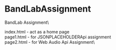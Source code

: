 # BandLabAssignment
BandLab Assignment\

index.html - act as a home page\
page1.html - for JSONPLACEHOLDERApi assignment\
page2.html - for Web Audio Api Assignment\


